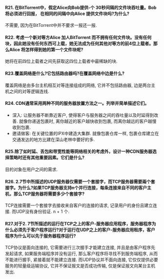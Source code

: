 
#### R21. 在BitTorrent中，假定Alice向Bob提供-个 30秒间隔的文件块吞吐量。Bob将必须进行回报， 在相同的间隔中向Alice 提供文件块吗?为什么?

不需要, 因为在BitTorrent中并不要求一报还一报.

#### R22. 考虑一个新对等方Alice 加人BitTorrent 而不拥有任何文件块。没有任何块，因此她没有任何东西可上载，她无法成为任何其他对等方的前4位上载者。那么Alice 将怎样得到她的第一个文件块呢?

她将在前四位上载者之间先获取这四位上载者中最稀缺的块.

#### R23.覆盖网络是什么?它包括路由器吗?在覆盖网络中边是什么?

覆盖网络是由多台主机相互对等连接组成的网络, 它并不包括路由器, 边是两台主机之间的对等逻辑连线.

#### R24. CDN通常采用两种不同的服务器放置方法之一。列举并简单描述它们。

* 深入: 让服务器不断靠近客户, 使得客户与服务器之间的吞吐量以及时延得到改善. 就像你递送包裹时, 离你越近的客户越快收到包裹, 而离你越远的客户越慢收到包裹.
* 邀请做客: 在关键位置的IPX中建造大集群. 就像包裹仓库一样, 包裹仓库建立在交通发达的地方比建在深山老林中要好的多.

#### R25.除了如时延、丢包和带宽性能等网络相关的考虑外，设计一种CDN服务器选择策略时还有其他重要因素。它们是什么?

目的对象在用户之间的需求.

#### R26. 2.7节中所描述的UDP服务器仅需要一个套接字，而TCP服务器需要兩个套接字。为什么?如果TCP服务器支持n个并行连接，每条连接来自不同的客户主机，那么TCP服务器将需要多少个套接字?

TCP连接需要一个套接字去接收来自客户的连接的请求, 记录用户的身份且建立连接. 而UDP没有身份验证. n + 1 个.

#### R27.对于2. 7节所描述的运行在TCP之上的客户-服务器应用程序，服务器程序为什么必须先于客户程序运行?对于运行在UDP之上的客户-服务器应用租序，客户程序为什么可以先于服务器程序运行?

TCP协议是面向连接的, 它需要进行三次握手才能建立连接, 并且是由客户程序先发起请求, 如果服务端程序并没有运行, 那么客户程序将寻找不到服务端程序, 从而不能进行握手, 紧接着就不能建立连接. 而UDP协议并不面向连接, 它仅仅提供必要服务的轻量级运输协议, 它并不保证报文是否成功传输, 仅是保证报文向某台主机发出.






